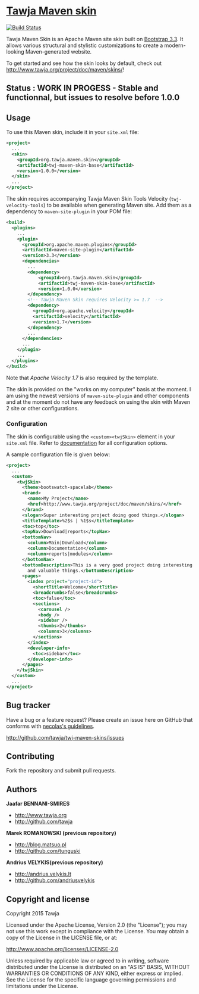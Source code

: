 # [Tawja Maven skin]( http://www.tawja.org/project/doc/maven/skins/ )

[![Build Status](https://travis-ci.org/tawja/twj-maven-skin.svg?branch=master)](https://travis-ci.org/tawja/twj-maven-skin)

Tawja Maven Skin is an Apache Maven site skin built on [Bootstrap 3.3][bootstrap]. It allows various structural
and stylistic customizations to create a modern-looking Maven-generated website.

To get started and see how the skin looks by default, check out
http://www.tawja.org/project/doc/maven/skins/!

[bootstrap]: http://getbootstrap.com

## Status : WORK IN PROGESS - Stable and functionnal, but issues to resolve before 1.0.0

## Usage

To use this Maven skin, include it in your `site.xml` file:

```xml
<project>
  ...
  <skin>
    <groupId>org.tawja.maven.skin</groupId>
    <artifactId>twj-maven-skin-base</artifactId>
    <version>1.0.0</version>
  </skin>
  ...
</project>
```

The skin requires accompanying Tawja Maven Skin Tools Velocity (`twj-velocity-tools`) to be available when
generating Maven site. Add them as a dependency to `maven-site-plugin` in your POM file:

```xml
<build>
  <plugins>
    ...
    <plugin>
      <groupId>org.apache.maven.plugins</groupId>
      <artifactId>maven-site-plugin</artifactId>
      <version>3.3</version>
      <dependencies>
        ...
        <dependency>
            <groupId>org.tawja.maven.skin</groupId>
            <artifactId>twj-maven-skin-base</artifactId>
            <version>1.0.0</version>
        </dependency>
        <!-- Tawja Maven Skin requires Velocity >= 1.7  -->
        <dependency>
          <groupId>org.apache.velocity</groupId>
          <artifactId>velocity</artifactId>
          <version>1.7</version>
        </dependency>
        ...
      </dependencies>
      ...
    </plugin>
    ...
  </plugins>
</build>
```

Note that _Apache Velocity 1.7_ is also required by the template.

The skin is provided on the "works on my computer" basis at the moment. I am using the newest
versions of `maven-site-plugin` and other components and at the moment do not have any feedback
on using the skin with Maven 2 site or other configurations.


### Configuration

The skin is configurable using the `<custom><twjSkin>` element in your `site.xml` file.
Refer to [documentation][twj-config] for all configuration options.

[twj-config]: http://www.tawja.org/project/doc/maven/skins/config.html

A sample configuration file is given below:

```xml
<project>
  ...
  <custom>
    <twjSkin>
      <theme>bootswatch-spacelab</theme>
      <brand>
        <name>My Project</name>
        <href>http://www.tawja.org/project/doc/maven/skins/</href>
      </brand>
      <slogan>Super interesting project doing good things.</slogan>
      <titleTemplate>%2$s | %1$s</titleTemplate>
      <toc>top</toc>
      <topNav>Download|reports</topNav>
      <bottomNav>
        <column>Main|Download</column>
        <column>Documentation</column>
        <column>reports|modules</column>
      </bottomNav>
      <bottomDescription>This is a very good project doing interesting
        and valuable things.</bottomDescription>
      <pages>
        <index project="project-id">
          <shortTitle>Welcome</shortTitle>
          <breadcrumbs>false</breadcrumbs>
          <toc>false</toc>
          <sections>
            <carousel />
            <body />
            <sidebar />
            <thumbs>2</thumbs>
            <columns>3</columns>
          </sections>
        </index>
        <developer-info>
          <toc>sidebar</toc>
        </developer-info>
      </pages>
    </twjSkin>
  </custom>
  ...
</project>
```



## Bug tracker

Have a bug or a feature request? Please create an issue here on GitHub that conforms with
[necolas's guidelines](http://github.com/necolas/issue-guidelines).

http://github.com/tawja/twj-maven-skins/issues


## Contributing

Fork the repository and submit pull requests.


## Authors

**Jaafar BENNANI-SMIRES**

+ http://www.tawja.org
+ http://github.com/tawja

**Marek ROMANOWSKI (previous repository)**

+ http://blog.matsuo.pl
+ http://github.com/tunguski

**Andrius VELYKIS(previous repository)**

+ http://andrius.velykis.lt
+ http://github.com/andriusvelykis

## Copyright and license

Copyright 2015 Tawja

Licensed under the Apache License, Version 2.0 (the "License");
you may not use this work except in compliance with the License.
You may obtain a copy of the License in the LICENSE file, or at:

   http://www.apache.org/licenses/LICENSE-2.0

Unless required by applicable law or agreed to in writing, software
distributed under the License is distributed on an "AS IS" BASIS,
WITHOUT WARRANTIES OR CONDITIONS OF ANY KIND, either express or implied.
See the License for the specific language governing permissions and
limitations under the License.
